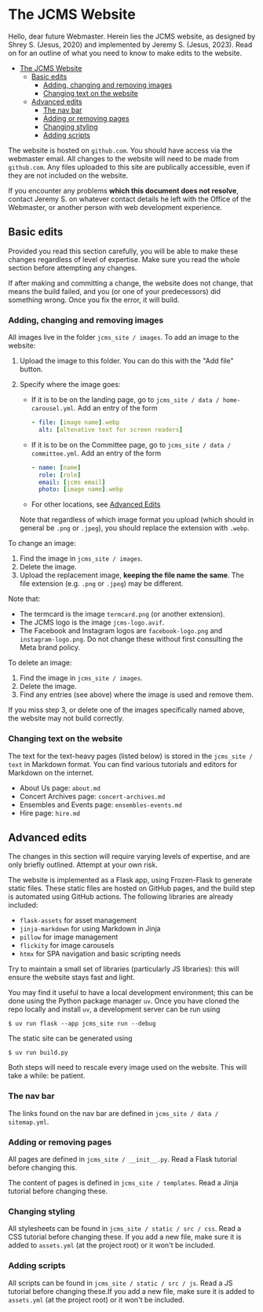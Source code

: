 # The JCMS Website

Hello, dear future Webmaster. Herein lies the JCMS website, as designed by Shrey S. (Jesus, 2020)
and implemented by Jeremy S. (Jesus, 2023). Read on for an outline of what you need to know to make
edits to the website.

- [The JCMS Website](#the-jcms-website)
  - [Basic edits](#basic-edits)
    - [Adding, changing and removing images](#adding-changing-and-removing-images)
    - [Changing text on the website](#changing-text-on-the-website)
  - [Advanced edits](#advanced-edits)
    - [The nav bar](#the-nav-bar)
    - [Adding or removing pages](#adding-or-removing-pages)
    - [Changing styling](#changing-styling)
    - [Adding scripts](#adding-scripts)


The website is hosted on `github.com`. You should have access via the webmaster email. All changes
to the website will need to be made from `github.com`. Any files uploaded to this site are
publically accessible, even if they are not included on the website.

If you encounter any problems **which this document does not resolve**, contact Jeremy S. on 
whatever contact details he left with the Office of the Webmaster, or another person with web
development experience.

## Basic edits

Provided you read this section carefully, you will be able to make these changes regardless of
level of expertise. Make sure you read the whole section before attempting any changes.

If after making and committing a change, the website does not change, that means the build failed,
and you (or one of your predecessors) did something wrong. Once you fix the error, it will build.

### Adding, changing and removing images

All images live in the folder `jcms_site / images`. To add an image to the website:

1. Upload the image to this folder. You can do this with the "Add file" button.
2. Specify where the image goes:
   * If it is to be on the landing page, go to `jcms_site / data / home-carousel.yml`. Add an entry
     of the form
     ```yaml
     - file: [image name].webp
       alt: [altenative text for screen readers]
     ```
   * If it is to be on the Committee page, go to `jcms_site / data / committee.yml`. Add an entry
     of the form
     ```yaml
     - name: [name]
       role: [role]
       email: [jcms email]
       photo: [image name].webp
     ```
   * For other locations, see [Advanced Edits](#advanced-edits)
   
   Note that regardless of which image format you upload (which should in general be `.png` or
   `.jpeg`), you should replace the extension with `.webp`.

To change an image:

1. Find the image in `jcms_site / images`.
2. Delete the image.
3. Upload the replacement image, **keeping the file name the same**. The file extension (e.g.
   `.png` or `.jpeg`) may be different.

Note that:

* The termcard is the image `termcard.png` (or another extension).
* The JCMS logo is the image `jcms-logo.avif`.
* The Facebook and Instagram logos are `facebook-logo.png` and `instagram-logo.png`. Do not change
  these without first consulting the Meta brand policy.

To delete an image:

1. Find the image in `jcms_site / images`.
2. Delete the image.
3. Find any entries (see above) where the image is used and remove them.

If you miss step 3, or delete one of the images specifically named above, the website may not
build correctly.

### Changing text on the website

The text for the text-heavy pages (listed below) is stored in the `jcms_site / text` in Markdown format. You can find various tutorials and editors for Markdown on the internet.

* About Us page: `about.md`
* Concert Archives page: `concert-archives.md`
* Ensembles and Events page: `ensembles-events.md`
* Hire page: `hire.md`

## Advanced edits

The changes in this section will require varying levels of expertise, and are only briefly
outlined. Attempt at your own risk.

The website is implemented as a Flask app, using Frozen-Flask to generate static files. These
static files are hosted on GitHub pages, and the build step is automated using GitHub actions. The
following libraries are already included:

* `flask-assets` for asset management
* `jinja-markdown` for using Markdown in Jinja
* `pillow` for image management
* `flickity` for image carousels
* `htmx` for SPA navigation and basic scripting needs

Try to maintain a small set of libraries (particularly JS libraries): this will ensure the website
stays fast and light.

You may find it useful to have a local development environment; this can be done using the Python
package manager `uv`. Once you have cloned the repo locally and install `uv`, a development server
can be run using

```shell
$ uv run flask --app jcms_site run --debug
```

The static site can be generated using

```shell
$ uv run build.py
```

Both steps will need to rescale every image used on the website. This will take a while: be
patient.

### The nav bar

The links found on the nav bar are defined in `jcms_site / data / sitemap.yml`.

### Adding or removing pages

All pages are defined in `jcms_site / __init__.py`. Read a Flask tutorial before changing this.

The content of pages is defined in `jcms_site / templates`. Read a Jinja tutorial before changing
these.

### Changing styling

All stylesheets can be found in `jcms_site / static / src / css`. Read a CSS tutorial before
changing these. If you add a new file, make sure it is added to `assets.yml` (at the project root)
or it won't be included.

### Adding scripts

All scripts can be found in `jcms_site / static / src / js`. Read a JS tutorial before changing
these.If you add a new file, make sure it is added to `assets.yml` (at the project root) or it
won't be included.

